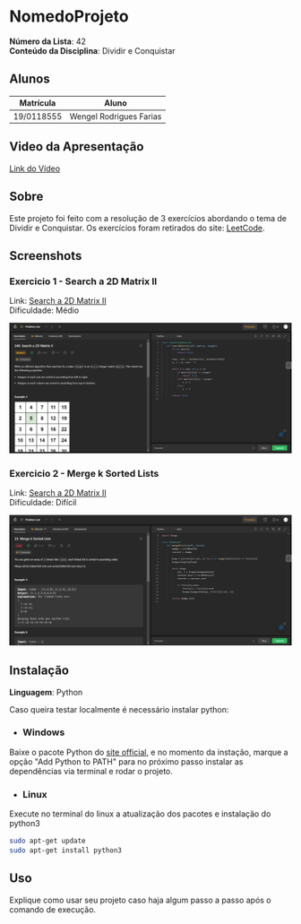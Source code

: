 # NomedoProjeto

**Número da Lista**: 42<br>
**Conteúdo da Disciplina**: Dividir e Conquistar<br>

## Alunos
|Matrícula | Aluno |
| -- | -- |
| 19/0118555  |  Wengel Rodrigues Farias |

## Video da Apresentação

[Link do Vídeo]()


## Sobre 
Este projeto foi feito com a resolução de 3 exercícios abordando o tema de Dividir e Conquistar. Os exercícios foram retirados do site: [LeetCode](https://leetcode.com/).

## Screenshots

### Exercicio 1 - Search a 2D Matrix II

Link: [Search a 2D Matrix II](https://leetcode.com/problems/search-a-2d-matrix-ii/description/) <br>
Dificuldade: Médio

![ScreenShot1](./img/img1.png)

### Exercicio 2 - Merge k Sorted Lists

Link: [Search a 2D Matrix II](https://leetcode.com/problems/merge-k-sorted-lists/description/) <br>
Dificuldade: Difícil

![ScreenShot1](./img/img2.png)

## Instalação 
**Linguagem**: Python<br>

Caso queira testar localmente é necessário instalar python:

- ### Windows
Baixe o pacote Python do [site official](https://www.python.org/downloads/), e no momento da instação, marque a opção "Add Python to PATH" para no próximo passo instalar as dependências via terminal e rodar o projeto.

- ### Linux
Execute no terminal do linux a atualização dos pacotes e instalação do python3

```bash
sudo apt-get update
sudo apt-get install python3
```


## Uso 
Explique como usar seu projeto caso haja algum passo a passo após o comando de execução.


